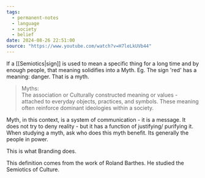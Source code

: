 ```yaml
---
tags:
  - permanent-notes
  - language 
  - society 
  - belief 
date: 2024-08-26 22:51:00
source: "https://www.youtube.com/watch?v=H7leLkUVb44"
---
```


If a [[Semiotics|sign]] is used to mean a specific thing for a long time and by enough people, that meaning solidifies into a Myth. Eg. The sign 'red' has a meaning: danger. That is a myth.

> Myths:  
> The association or Culturally constructed meaning or values - attached to everyday objects, practices, and symbols. These meaning often reinforce dominant ideologies within a society.

Myth, in this context, is a system of communication - it is a  message. It does not try to deny reality - but it has a function of justifying/ purifying it. When studying a myth, ask who does this myth benefit. Its generally the people in power.

This is what Branding does.

This definition comes from the work of Roland Barthes. He studied the Semiotics of Culture.